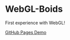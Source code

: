 # WebGL-Boids
First experience with WebGL!

[GitHub Pages Demo](https://edricy.github.io/WebGL-Boids/)